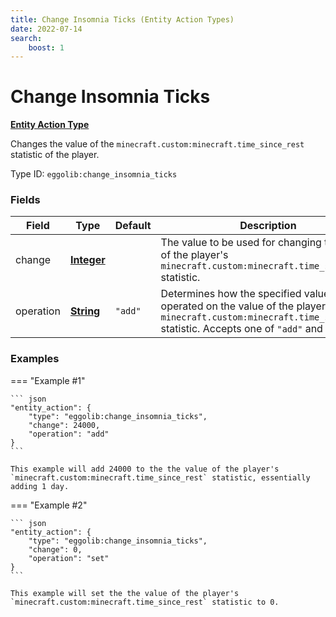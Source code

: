 ```yaml
---
title: Change Insomnia Ticks (Entity Action Types)
date: 2022-07-14
search:
    boost: 1
---
```


#   Change Insomnia Ticks

**[Entity Action Type]**

Changes the value of the `minecraft.custom:minecraft.time_since_rest` statistic of the player.

Type ID: `eggolib:change_insomnia_ticks`


### Fields

Field | Type | Default | Description
------|------|---------|------------
change | **[Integer]** | | The value to be used for changing the value of the player's `minecraft.custom:minecraft.time_since_rest` statistic.
operation | **[String]** | `"add"` | Determines how the specified value will be operated on the value of the player's `minecraft.custom:minecraft.time_since_rest` statistic. Accepts one of `"add"` and `"set"`.


### Examples

=== "Example #1"

    ``` json
    "entity_action": {
        "type": "eggolib:change_insomnia_ticks",
        "change": 24000,
        "operation": "add"
    }
    ```

    This example will add 24000 to the the value of the player's `minecraft.custom:minecraft.time_since_rest` statistic, essentially adding 1 day.


=== "Example #2"

    ``` json
    "entity_action": {
        "type": "eggolib:change_insomnia_ticks",
        "change": 0,
        "operation": "set"
    }
    ```

    This example will set the the value of the player's `minecraft.custom:minecraft.time_since_rest` statistic to 0.



[Entity Action Type]: ../entity_action_types.md
[Integer]: https://origins.readthedocs.io/en/latest/types/data_types/integer
[String]: https://origins.readthedocs.io/en/latest/types/data_types/string
